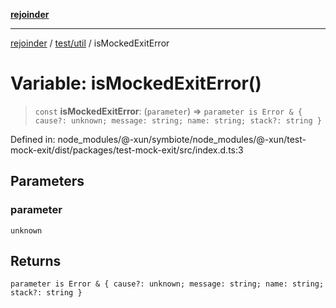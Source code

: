 [**rejoinder**](../../../README.md)

***

[rejoinder](../../../README.md) / [test/util](../README.md) / isMockedExitError

# Variable: isMockedExitError()

> `const` **isMockedExitError**: (`parameter`) => `parameter is Error & { cause?: unknown; message: string; name: string; stack?: string }`

Defined in: node\_modules/@-xun/symbiote/node\_modules/@-xun/test-mock-exit/dist/packages/test-mock-exit/src/index.d.ts:3

## Parameters

### parameter

`unknown`

## Returns

`parameter is Error & { cause?: unknown; message: string; name: string; stack?: string }`
